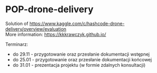 # POP-drone-delivery
Solution of https://www.kaggle.com/c/hashcode-drone-delivery/overview/evaluation  
More information: https://kkkrawczyk.github.io/


Terminarz: 
* do 29.11 - przygotowanie oraz przesłanie dokumentacji wstępnej  
* do 25.01 - przygotowanie oraz przesłanie dokumentacji końcowej  
* do 31.01 - prezentacja projektu (w formie zdalnych konsultacji)  
